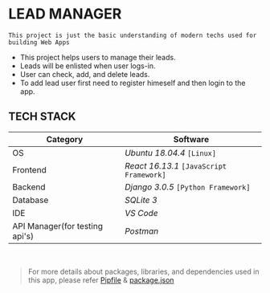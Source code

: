# LEAD MANAGER

`This project is just the basic understanding of modern techs used for building Web Apps`

* This project helps users to manage their leads.
* Leads will be enlisted when user logs-in.
* User can check, add, and delete leads.
* To add lead user first need to register himeself and then login to the app.

## TECH STACK

| Category | Software |
| -------- | ---------|
| OS | *Ubuntu 18.04.4* `[Linux]` |
| Frontend | *React 16.13.1* `[JavaScript Framework]` |
| Backend | *Django 3.0.5* `[Python Framework]` |
| Database | *SQLite 3* |
| IDE | *VS Code* |
| API Manager(for testing api's) | *Postman*|

<br>

> For more details about packages, libraries, and dependencies used in this app, please refer [Pipfile](https://github.com/cod-lab/django-react-redux_projects/blob/master/1_lead-manager/Pipfile) & [package.json](https://github.com/cod-lab/django-react-redux_projects/blob/master/1_lead-manager/package.json)